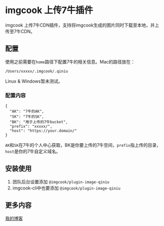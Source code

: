 # imgcook 上传7牛插件

imgcook 上传7牛CDN插件，支持将imgcook生成的图片同时下载至本地，并上传至7牛CDN。

## 配置

使用之前需要在`home`路径下配置7牛的相关信息。Mac的路径放在：

    /Users/xxxxx/.imgcook/.qiniu

Linux & Windows暂未测试。

### 配置内容

    {
      "AK": "7牛的AK",
      "SK": "7牛的SK",
      "BK": "用于上传的7牛bucket",
      "prefix": "xxxxx/",
      "host": "https://your.domain/"
    }

`AK`和`SK`在7牛的个人中心获取，BK是你要上传的7牛空间，`prefix`指上传的目录，`host`是你的7牛自定义域名。

## 安装使用

1. 团队后台设置添加 `@imgcook/plugin-image-qiniu`
2. imgcook-cli中也要添加 `@imgcook/plugin-image-qiniu`

## 更多内容

[我的博客](https://yqc.im)